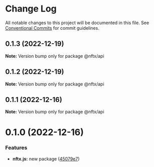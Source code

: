 # Change Log

All notable changes to this project will be documented in this file.
See [Conventional Commits](https://conventionalcommits.org) for commit guidelines.

## 0.1.3 (2022-12-19)

**Note:** Version bump only for package @nftx/api





## 0.1.2 (2022-12-19)

**Note:** Version bump only for package @nftx/api





## 0.1.1 (2022-12-16)

**Note:** Version bump only for package @nftx/api





# 0.1.0 (2022-12-16)


### Features

* **nftx.js:** new package ([45079e7](https://github.com/NFTX-project/nftxjs/commit/45079e7df59563978583186fa20b07fb4959fad8))
